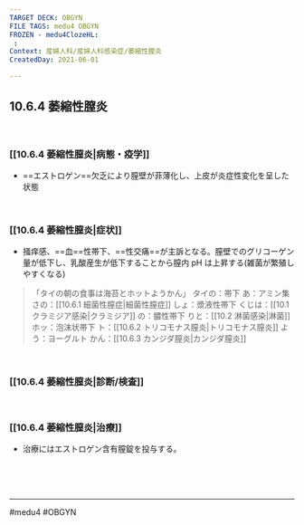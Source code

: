 ```yaml
---
TARGET DECK: OBGYN
FILE TAGS: medu4 OBGYN
FROZEN - medu4ClozeHL:
 : 
Context: 産婦人科/産婦人科感染症/萎縮性膣炎
CreatedDay: 2021-06-01

---
```


## 10.6.4 萎縮性膣炎

<br>

### [[10.6.4 萎縮性膣炎|病態・疫学]]
* ==エストロゲン==欠乏により膣壁が菲薄化し、上皮が炎症性変化を呈した状態
<!--ID: 1622523511216-->


<br>

### [[10.6.4 萎縮性膣炎|症状]]
* 掻痒感、==血==性帯下、==性交痛==が主訴となる。膣壁でのグリコーゲン量が低下し、乳酸産生が低下することから膣内 pH は上昇する(雑菌が繁殖しやすくなる)
<!--ID: 1622523511222-->

>「タイの朝の食事は海苔とホットようかん」
タイの：帯下
あ：アミン集
さの：[[10.6.1 細菌性膣症|細菌性膣症]]
しょ：漿液性帯下
くじは：[[10.1 クラミジア感染|クラミジア]]
の：膿性帯下
りと：[[10.2 淋菌感染|淋菌]]
ホッ：泡沫状帯下
ト：[[10.6.2 トリコモナス膣炎|トリコモナス膣炎]]
よう：ヨーグルト
かん：[[10.6.3 カンジダ膣炎|カンジダ膣炎]]

<br>

### [[10.6.4 萎縮性膣炎|診断/検査]]

<br>

### [[10.6.4 萎縮性膣炎|治療]]
* 治療にはエストロゲン含有膣錠を投与する。

<br><br><br>

---
#medu4 #OBGYN
